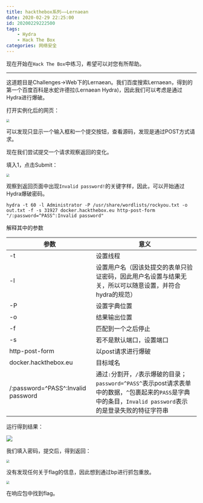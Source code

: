 ```yaml
---
title: hackthebox系列——Lernaean
date: 2020-02-29 22:25:00
id: 20200229222500
tags: 
	- Hydra
	- Hack The Box
categories: 网络安全
---
```


现在开始在`Hack The Box`中练习，希望可以对您有所帮助。

------

这道题目是Challenges->Web下的Lernaean。我们百度搜索Lernaean，得到的第一个百度百科是水蛇许德拉(Lernaean Hydra)，因此我们可以考虑是通过Hydra进行爆破。

打开实例化后的网页：

<img src="https://superj.oss-cn-beijing.aliyuncs.com/20200301171013.png" style="zoom:50%;" />

可以发现只显示一个输入框和一个提交按钮，查看源码，发现是通过POST方式请求。

现在我们尝试提交一个请求观察返回的变化。

填入1，点击Submit：

<img src="https://superj.oss-cn-beijing.aliyuncs.com/20200301171214.png" style="zoom:50%;" />

观察到返回页面中出现`Invalid password!`的关键字样，因此，可以开始通过Hydra爆破密码。

```shell
hydra -t 60 -l Administrator -P /usr/share/wordlists/rockyou.txt -o out.txt -f -s 31927 docker.hackthebox.eu http-post-form "/:password=^PASS^:Invalid password"
```

解释其中的参数

| 参数                               | 意义                                                         |
| ---------------------------------- | ------------------------------------------------------------ |
| -t                                 | 设置线程                                                     |
| -l                                 | 设置用户名（因该处提交的表单只验证密码，因此用户名设置与结果无关，所以可以随意设置，并符合hydra的规范） |
| -P                                 | 设置字典位置                                                 |
| -o                                 | 结果输出位置                                                 |
| -f                                 | 匹配到一个之后停止                                           |
| -s                                 | 若不是默认端口，设置端口                                     |
| http-post-form                     | 以post请求进行爆破                                           |
| docker.hackthebox.eu               | 目标域名                                                     |
| /:password=^PASS^:Invalid password | 通过`:`分割开，`/`表示爆破的目录；`password=^PASS^`表示post请求表单中的数据，`^`包裹起来的`PASS`是字典中的条目，`Invalid password`表示的是登录失败的特征字符串 |

运行得到结果：

![](https://superj.oss-cn-beijing.aliyuncs.com/截屏2020-03-01下午5.26.35.png)

我们填入密码，提交后，得到返回：

<img src="https://superj.oss-cn-beijing.aliyuncs.com/20200301172826.png" style="zoom:50%;" />

没有发现任何关于flag的信息，因此想到通过bp进行抓包重放。

<img src="https://superj.oss-cn-beijing.aliyuncs.com/截屏2020-03-01下午5.32.53.png" style="zoom:50%;" />

在响应包中找到flag。

